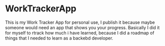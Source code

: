 # WorkTrackerApp
This is my Work Tracker App for personal use, I publish it because maybe someone would need an app that shows you your progress. Basically I did it for myself to rtrack how much i have learned, because I did a roadmap of things that I needed to learn as a backebd developer.
